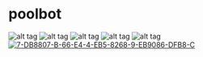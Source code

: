 # poolbot
![alt tag](https://ibb.co/KN7d6cf.png)​
![alt tag](https://ibb.co/tm37V9V)​
![alt tag](https://ibb.co/qJ5Lq7H)​
![alt tag](https://ibb.co/800vmxb)​
![alt tag](https://ibb.co/8sgdmJs)​
<a href="https://ibb.co/8sgdmJs"><img src="https://i.ibb.co/r02cQg0/7-DB8807-B-66-E4-4-EB5-8268-9-EB9086-DFB8-C.jpg" alt="7-DB8807-B-66-E4-4-EB5-8268-9-EB9086-DFB8-C" border="0" /></a>
